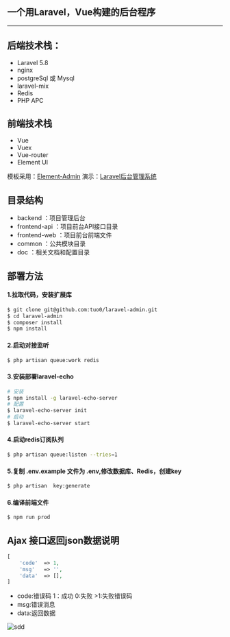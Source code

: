 ## 一个用Laravel，Vue构建的后台程序

---

后端技术栈：
---------
* Laravel       5.8
* nginx
* postgreSql 或 Mysql
* laravel-mix
* Redis
* PHP APC

前端技术栈
---------
* Vue      
* Vuex
* Vue-router
* Element UI

模板采用：[Element-Admin](https://github.com/PanJiaChen/vue-admin-template/)
演示：[Laravel后台管理系统](http://www.tuo0.com)

目录结构
------
* backend       ：项目管理后台
* frontend-api  ：项目前台API接口目录
* frontend-web  ：项目前台前端文件
* common        ：公共模块目录
* doc           ：相关文档和配置目录


部署方法
-------

#### 1.拉取代码，安装扩展库
```bash
$ git clone git@github.com:tuo0/laravel-admin.git
$ cd laravel-admin
$ composer install
$ npm install
```

#### 2.启动对接监听
```bash
$ php artisan queue:work redis
```

#### 3.安装部署laravel-echo
```bash
# 安装
$ npm install -g laravel-echo-server
# 配置
$ laravel-echo-server init
# 启动
$ laravel-echo-server start
```

#### 4.启动redis订阅队列
```bash
$ php artisan queue:listen --tries=1
```

#### 5.复制 .env.example 文件为 .env,修改数据库、Redis，创建key
```bash
$ php artisan  key:generate
```

#### 6.编译前端文件
```bash
$ npm run prod
```

Ajax 接口返回json数据说明
-----------------------
```php
[
    'code'  => 1,
    'msg'   => '',
    'data'  => [],
]
```
* code:错误码  1：成功  0:失败 >1:失败错误码
* msg:错误消息
* data:返回数据 

![sdd](https://raw.githubusercontent.com/tuo0/laravel-admin/master/README/images/index.png)